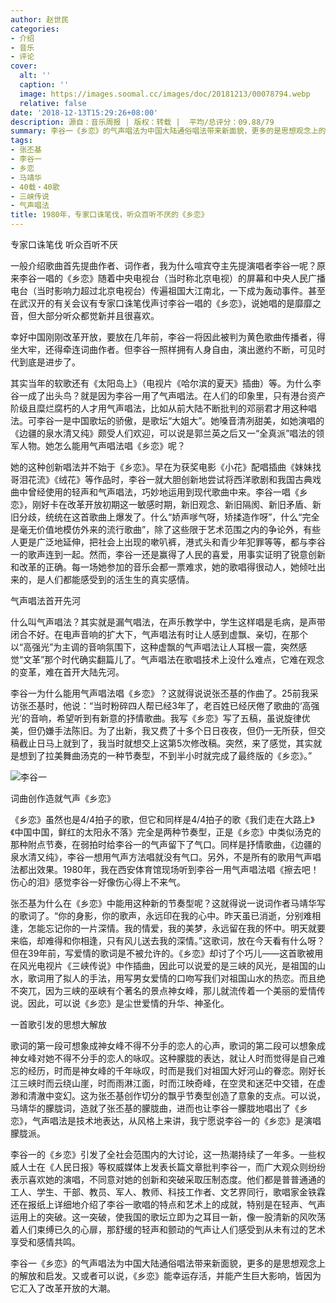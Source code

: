```yaml
---
author: 赵世民
categories:
- 介绍
- 音乐
- 评论
cover:
  alt: ''
  caption: ''
  image: https://images.soomal.cc/images/doc/20181213/00078794.webp
  relative: false
date: '2018-12-13T15:29:26+08:00'
description: 源自：音乐周报 | 版权：转载 |  平均/总评分：09.88/79
summary: 李谷一《乡恋》的气声唱法为中国大陆通俗唱法带来新面貌，更多的是思想观念上的解放和启发。又或者可以说，《乡恋》能幸运存活，并能产生巨大影响，皆因为它汇入了改革开放的大潮。
tags:
- 张丕基
- 李谷一
- 乡恋
- 马靖华
- 40载・40歌
- 三峡传说
- 气声唱法
title: 1980年，专家口诛笔伐，听众百听不厌的《乡恋》
---
```


专家口诛笔伐 听众百听不厌

一般介绍歌曲首先提曲作者、词作者，我为什么喧宾夺主先提演唱者李谷一呢？原来李谷一唱的《乡恋》随着中央电视台（当时称北京电视）的屏幕和中央人民广播电台（当时影响力超过北京电视台）传遍祖国大江南北，一下成为轰动事件。甚至在武汉开的有关会议有专家口诛笔伐声讨李谷一唱的《乡恋》，说她唱的是靡靡之音，但大部分听众都觉新并且很喜欢。

幸好中国刚刚改革开放，要放在几年前，李谷一将因此被判为黄色歌曲传播者，得坐大牢，还得牵连词曲作者。但李谷一照样拥有人身自由，演出邀约不断，可见时代到底是进步了。

其实当年的软歌还有《太阳岛上》（电视片《哈尔滨的夏天》插曲）等。为什么李谷一成了出头鸟？就是因为李谷一用了气声唱法。在人们的印象里，只有港台资产阶级且糜烂腐朽的人才用气声唱法，比如从前大陆不断批判的邓丽君才用这种唱法。可李谷一是中国歌坛的骄傲，是歌坛“大姐大”。她嗓音清冽甜美，如她演唱的《边疆的泉水清又纯》颇受人们欢迎，可以说是郭兰英之后又一“全真派”唱法的领军人物。她怎么能用气声唱法唱《乡恋》呢？

她的这种创新唱法并不始于《乡恋》。早在为获奖电影《小花》配唱插曲《妹妹找哥泪花流》《绒花》等作品时，李谷一就大胆创新地尝试将西洋歌剧和我国古典戏曲中曾经使用的轻声和气声唱法，巧妙地运用到现代歌曲中来。李谷一唱《乡恋》，刚好卡在改革开放初期这一敏感时期，新旧观念、新旧隔阂、新旧矛盾、新旧分歧，统统在这首歌曲上爆发了。什么“娇声嗲气呀，矫揉造作呀”，什么“完全是毫无价值地模仿外来的流行歌曲”，除了这些限于艺术范围之内的争论外，有些人更是广泛地延伸，把社会上出现的嗽叭裤，港式头和青少年犯罪等等，都与李谷一的歌声连到一起。然而，李谷一还是赢得了人民的喜爱，用事实证明了锐意创新和改革的正确。每一场她参加的音乐会都一票难求，她的歌唱得很动人，她倾吐出来的，是人们都能感受到的活生生的真实感情。

气声唱法首开先河

什么叫气声唱法？其实就是漏气唱法，在声乐教学中，学生这样唱是毛病，是声带闭合不好。在电声音响的扩大下，气声唱法有时让人感到虚飘、亲切，在那个以“高强光”为主调的音响氛围下，这种虚飘的气声唱法让人耳根一震，突然感觉“文革”那个时代确实翻篇儿了。气声唱法在歌唱技术上没什么难点，它难在观念的变革，难在首开大陆先河。

李谷一为什么能用气声唱法唱《乡恋》？这就得说说张丕基的作曲了。25前我采访张丕基时，他说：“当时粉碎四人帮已经3年了，老百姓已经厌倦了歌曲的‘高强光’的音响，希望听到有新意的抒情歌曲。我写《乡恋》写了五稿，虽说旋律优美，但仍嫌手法陈旧。为了出新，我又费了十多个日日夜夜，但仍一无所获，但交稿截止日马上就到了，我当时就想交上这第5次修改稿。突然，来了感觉，其实就是想到了拉美舞曲汤克的一种节奏型，不到半小时就完成了最终版的《乡恋》。”

![李谷一](https://images.soomal.cc/images/doc/20181213/00078794.webp)





词曲创作造就气声《乡恋》

《乡恋》虽然也是4/4拍子的歌，但它和同样是4/4拍子的歌《我们走在大路上》《中国中国，鲜红的太阳永不落》完全是两种节奏型，正是《乡恋》中类似汤克的那种附点节奏，在弱拍时给李谷一的气声留下了气口。同样是抒情歌曲，《边疆的泉水清又纯》，李谷一想用气声方法唱就没有气口。另外，不是所有的歌用气声唱法都出效果。1980年，我在西安体育馆现场听到李谷一用气声唱法唱《擦去吧！伤心的泪》感觉李谷一好像伤心得上不来气。

张丕基为什么在《乡恋》中能用这种新的节奏型呢？这就得说一说词作者马靖华写的歌词了。“你的身影，你的歌声，永远印在我的心中。昨天虽已消逝，分别难相逢，怎能忘记你的一片深情。我的情爱，我的美梦，永远留在我的怀中。明天就要来临，却难得和你相逢，只有风儿送去我的深情。”这歌词，放在今天看有什么呀？但在39年前，写爱情的歌词是不被允许的。《乡恋》却讨了个巧儿――这首歌被用在风光电视片《三峡传说》中作插曲，因此可以说爱的是三峡的风光，是祖国的山水，歌词用了拟人的手法，用写男女爱情的口吻写我们对祖国山水的热恋。而且绝不突兀，因为三峡的巫峡有个著名的景点神女峰，那儿就流传着一个美丽的爱情传说。因此，可以说《乡恋》是尘世爱情的升华、神圣化。

一首歌引发的思想大解放

歌词的第一段可想象成神女峰不得不分手的恋人的心声，歌词的第二段可以想象成神女峰对她不得不分手的恋人的咏叹。这种朦胧的表达，就让人时而觉得是自己难忘的经历，时而是神女峰的千年咏叹，时而是我们对祖国大好河山的眷恋。刚好长江三峡时而云绕山崖，时而雨淋江面，时而江映奇峰，在空灵和迷茫中交错，在虚渺和清澈中变幻。这为张丕基创作切分的飘乎节奏型创造了意象的支点。可以说，马靖华的朦胧词，造就了张丕基的朦胧曲，进而也让李谷一朦胧地唱出了《乡恋》，气声唱法是技术地表达，从风格上来讲，我宁愿说李谷一的《乡恋》是演唱朦胧派。

李谷一的《乡恋》引发了全社会范围内的大讨论，这一热潮持续了一年多。一些权威人士在《人民日报》等权威媒体上发表长篇文章批判李谷一，而广大观众则纷纷表示喜欢她的演唱，不同意对她的创新和突破采取压制态度。他们都是普普通通的工人、学生、干部、教员、军人、教师、科技工作者、文艺界同行，歌唱家金铁霖还在报纸上详细地介绍了李谷一歌唱的特点和艺术上的成就，特别是在轻声、气声运用上的突破。这一突破，使我国的歌坛立即为之耳目一新，像一股清新的风吹荡着人们束缚已久的心扉，那舒缓的轻声和颤动的气声让人们感受到从未有过的艺术享受和感情共鸣。

李谷一《乡恋》的气声唱法为中国大陆通俗唱法带来新面貌，更多的是思想观念上的解放和启发。又或者可以说，《乡恋》能幸运存活，并能产生巨大影响，皆因为它汇入了改革开放的大潮。